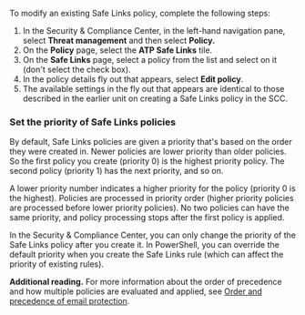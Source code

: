 To modify an existing Safe Links policy, complete the following steps:

1.  In the Security &amp; Compliance Center, in the left-hand navigation pane, select **Threat management** and then select **Policy.**
2.  On the **Policy** page, select the **ATP Safe Links** tile.
3.  On the **Safe Links** page, select a policy from the list and select on it (don't select the check box).
4.  In the policy details fly out that appears, select **Edit policy**.
5.  The available settings in the fly out that appears are identical to those described in the earlier unit on creating a Safe Links policy in the SCC.

### Set the priority of Safe Links policies

By default, Safe Links policies are given a priority that's based on the order they were created in. Newer policies are lower priority than older policies. So the first policy you create (priority 0) is the highest priority policy. The second policy (priority 1) has the next priority, and so on.

A lower priority number indicates a higher priority for the policy (priority 0 is the highest). Policies are processed in priority order (higher priority policies are processed before lower priority policies). No two policies can have the same priority, and policy processing stops after the first policy is applied.

In the Security &amp; Compliance Center, you can only change the priority of the Safe Links policy after you create it. In PowerShell, you can override the default priority when you create the Safe Links rule (which can affect the priority of existing rules).

**Additional reading.** For more information about the order of precedence and how multiple policies are evaluated and applied, see [Order and precedence of email protection](https://docs.microsoft.com/microsoft-365/security/office-365-security/how-policies-and-protections-are-combined?azure-portal=true).
